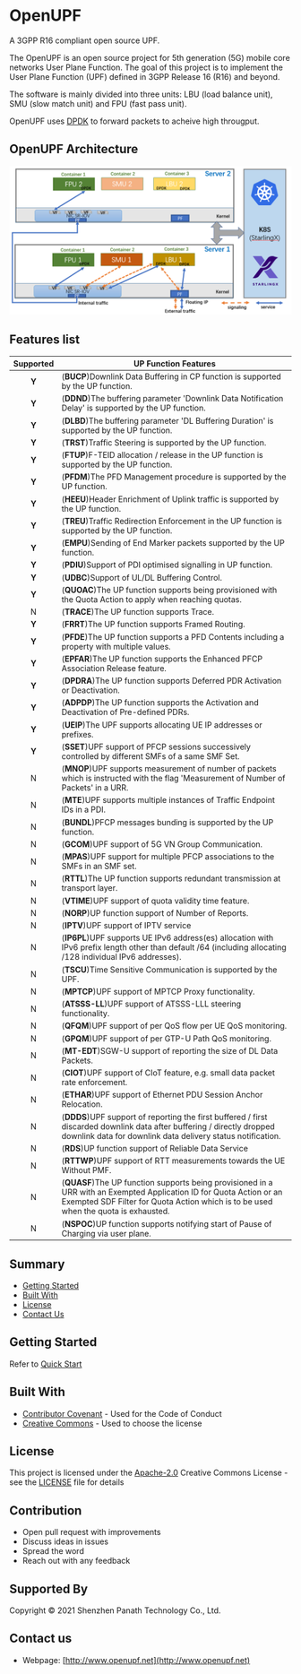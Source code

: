 # OpenUPF

A 3GPP R16 compliant open source UPF.

The OpenUPF is an open source project for 5th generation (5G) mobile core networks User Plane Function. The goal of this project is to implement the User Plane Function (UPF) defined in 3GPP Release 16 (R16) and beyond. 

The software is mainly divided into three units: LBU (load balance unit), SMU (slow match unit) and FPU (fast pass unit).

OpenUPF uses [DPDK](https://github.com/DPDK/dpdk.git) to forward packets to acheive high througput.

## OpenUPF Architecture

![OpenUPF Architecture](/images/openupf_architecture.png)

## Features list

|**Supported**|**UP Function Features**                                                                              |
|:-------:|----------------------------------------------------------------------------------------------------------|
| **Y**   |(**BUCP**)Downlink Data Buffering in CP function is supported by the UP function.                         |
| **Y**   |(**DDND**)The buffering parameter 'Downlink Data Notification Delay' is supported by the UP function.     |
| **Y**   |(**DLBD**)The buffering parameter 'DL Buffering Duration' is supported by the UP function.                |
| **Y**   |(**TRST**)Traffic Steering is supported by the UP function.                                               |
| **Y**   |(**FTUP**)F-TEID allocation / release in the UP function is supported by the UP function.                 |
| **Y**   |(**PFDM**)The PFD Management procedure is supported by the UP function.                                   |
| **Y**   |(**HEEU**)Header Enrichment of Uplink traffic is supported by the UP function.                            |
| **Y**   |(**TREU**)Traffic Redirection Enforcement in the UP function is supported by the UP function.             |
| **Y**   |(**EMPU**)Sending of End Marker packets supported by the UP function.                                     |
| **Y**   |(**PDIU**)Support of PDI optimised signalling in UP function.                                             |
| **Y**   |(**UDBC**)Support of UL/DL Buffering Control.                                                             |
| **Y**   |(**QUOAC**)The UP function supports being provisioned with the Quota Action to apply when reaching quotas.|
|   N     |(**TRACE**)The UP function supports Trace.                                                                |
| **Y**   |(**FRRT**)The UP function supports Framed Routing.                                                        |
| **Y**   |(**PFDE**)The UP function supports a PFD Contents including a property with multiple values.              |
| **Y**   |(**EPFAR**)The UP function supports the Enhanced PFCP Association Release feature.                        |
| **Y**   |(**DPDRA**)The UP function supports Deferred PDR Activation or Deactivation.                              |
| **Y**   |(**ADPDP**)The UP function supports the Activation and Deactivation of Pre-defined PDRs.                  |
| **Y**   |(**UEIP**)The UPF supports allocating UE IP addresses or prefixes.                                        |
| **Y**   |(**SSET**)UPF support of PFCP sessions successively controlled by different SMFs of a same SMF Set.       |
|   N     |(**MNOP**)UPF supports measurement of number of packets which is instructed with the flag 'Measurement of Number of Packets' in a URR.|
|   N     |(**MTE**)UPF supports multiple instances of Traffic Endpoint IDs in a PDI.                                |
|   N     |(**BUNDL**)PFCP messages bunding is supported by the UP function.                                         |
|   N     |(**GCOM**)UPF support of 5G VN Group Communication.                                                       |
|   N     |(**MPAS**)UPF support for multiple PFCP associations to the SMFs in an SMF set.                           |
|   N     |(**RTTL**)The UP function supports redundant transmission at transport layer.                             |
|   N     |(**VTIME**)UPF support of quota validity time feature.                                                    |
|   N     |(**NORP**)UP function support of Number of Reports.                                                       |
|   N     |(**IPTV**)UPF support of IPTV service                                                                     |
|   N     |(**IP6PL**)UPF supports UE IPv6 address(es) allocation with IPv6 prefix length other than default /64 (including allocating /128 individual IPv6 addresses).|
|   N     |(**TSCU**)Time Sensitive Communication is supported by the UPF.                                           |
|   N     |(**MPTCP**)UPF support of MPTCP Proxy functionality.                                                      |
|   N     |(**ATSSS-LL**)UPF support of ATSSS-LLL steering functionality.                                            |
|   N     |(**QFQM**)UPF support of per QoS flow per UE QoS monitoring.                                              |
|   N     |(**GPQM**)UPF support of per GTP-U Path QoS monitoring.                                                   |
|   N     |(**MT-EDT**)SGW-U support of reporting the size of DL Data Packets.                                       |
|   N     |(**CIOT**)UPF support of CIoT feature, e.g. small data packet rate enforcement.                           |
|   N     |(**ETHAR**)UPF support of Ethernet PDU Session Anchor Relocation.                                         |
|   N     |(**DDDS**)UPF support of reporting the first buffered / first discarded downlink data after buffering / directly dropped downlink data for downlink data delivery status notification.|
|   N     |(**RDS**)UP function support of Reliable Data Service                                                     |
|   N     |(**RTTWP**)UPF support of RTT measurements towards the UE Without PMF.                                    |
|   N     |(**QUASF**)The UP function supports being provisioned in a URR with an Exempted Application ID for Quota Action or an Exempted SDF Filter for Quota Action which is to be used when the quota is exhausted.|
|   N     |(**NSPOC**)UP function supports notifying start of Pause of Charging via user plane.                      |

## Summary

  - [Getting Started](#getting-started)
  - [Built With](#built-with)
  - [License](#license)
  - [Contact Us](#contact-us)

## Getting Started

Refer to [Quick Start](http://www.openupf.net/openupf_dg.pdf)

## Built With

  - [Contributor Covenant](https://www.contributor-covenant.org/) - Used
    for the Code of Conduct
  - [Creative Commons](https://creativecommons.org/) - Used to choose
    the license

## License

This project is licensed under the [Apache-2.0](LICENSE)
Creative Commons License - see the [LICENSE](LICENSE) file for
details

## Contribution

  - Open pull request with improvements
  - Discuss ideas in issues
  - Spread the word
  - Reach out with any feedback

## Supported By
   Copyright © 2021 Shenzhen Panath Technology Co., Ltd.

## Contact us
   * Webpage: [http://www.openupf.net](http://www.openupf.net)


